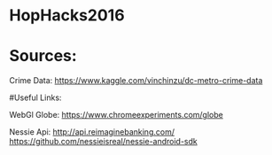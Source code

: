 # HopHacks2016
# Sources:

Crime Data:
https://www.kaggle.com/vinchinzu/dc-metro-crime-data


#Useful Links:

WebGl Globe:
https://www.chromeexperiments.com/globe

Nessie Api:
http://api.reimaginebanking.com/
https://github.com/nessieisreal/nessie-android-sdk






